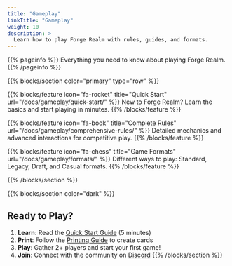 ```yaml
---
title: "Gameplay"
linkTitle: "Gameplay"
weight: 10
description: >
  Learn how to play Forge Realm with rules, guides, and formats.
---
```


<div class="mt-4"></div>

{{% pageinfo %}} Everything you need to know about playing Forge Realm.
{{% /pageinfo %}}

{{% blocks/section color="primary" type="row" %}}

{{% blocks/feature icon="fa-rocket" title="Quick Start" url="/docs/gameplay/quick-start/" %}}
New to Forge Realm? Learn the basics and start playing in minutes.
{{% /blocks/feature %}}

{{% blocks/feature icon="fa-book" title="Complete Rules" url="/docs/gameplay/comprehensive-rules/" %}}
Detailed mechanics and advanced interactions for competitive play.
{{% /blocks/feature %}}

{{% blocks/feature icon="fa-chess" title="Game Formats" url="/docs/gameplay/formats/" %}}
Different ways to play: Standard, Legacy, Draft, and Casual formats.
{{% /blocks/feature %}}

{{% /blocks/section %}}

{{% blocks/section color="dark" %}}

## Ready to Play?

1. **Learn**: Read the [Quick Start Guide](quick-start/) (5 minutes)
2. **Print**: Follow the [Printing Guide](/docs/printing/home-printing-guide/)
   to create cards
3. **Play**: Gather 2+ players and start your first game!
4. **Join**: Connect with the community on
   [Discord](https://discord.gg/KQTY8DfY) {{% /blocks/section %}}
